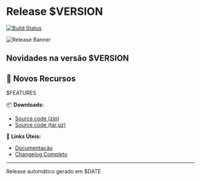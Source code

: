  # Release $VERSION

[![Build Status](https://img.shields.io/github/actions/workflow/status/eusoumanoelnetto/apresentacao-geek/ci.yml?branch=main)](https://github.com/eusoumanoelnetto/apresentacao-geek/actions)

![Release Banner](https://raw.githubusercontent.com/eusoumanoelnetto/apresentacao-geek/main/docs/assets/release-banner.png)

## Novidades na versão $VERSION

## 🚀 Novos Recursos

$FEATURES

📦 **Downloads:**

- [Source code (zip)](https://github.com/eusoumanoelnetto/apresentacao-geek/archive/refs/tags/$VERSION.zip)
- [Source code (tar.gz)](https://github.com/eusoumanoelnetto/apresentacao-geek/archive/refs/tags/$VERSION.tar.gz)

🔗 **Links Úteis:**

- [Documentação](README.md)
- [Changelog Completo](CHANGELOG.md)

---

Release automático gerado em $DATE
